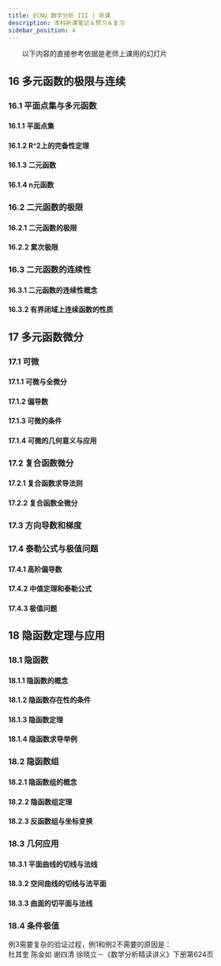 ```yaml
---
title: ECNU 数学分析 III | 听课
description: 本科听课笔记＆预习＆复习
sidebar_position: 4
---
```


&#8195;&#8195;以下内容的直接参考依据是老师上课用的幻灯片

## 16 多元函数的极限与连续

### 16.1 平面点集与多元函数

#### 16.1.1 平面点集

#### 16.1.2 R^2上的完备性定理

#### 16.1.3 二元函数

#### 16.1.4 n元函数

### 16.2 二元函数的极限

#### 16.2.1 二元函数的极限

#### 16.2.2 累次极限

### 16.3 二元函数的连续性

#### 16.3.1 二元函数的连续性概念

#### 16.3.2 有界闭域上连续函数的性质

## 17 多元函数微分

### 17.1 可微

#### 17.1.1 可微与全微分

#### 17.1.2 偏导数

#### 17.1.3 可微的条件

#### 17.1.4 可微的几何意义与应用

### 17.2 复合函数微分

#### 17.2.1 复合函数求导法则

#### 17.2.2 复合函数全微分

### 17.3 方向导数和梯度

### 17.4 泰勒公式与极值问题

#### 17.4.1 高阶偏导数

#### 17.4.2 中值定理和泰勒公式

#### 17.4.3 极值问题

## 18 隐函数定理与应用

### 18.1 隐函数

#### 18.1.1 隐函数的概念

#### 18.1.2 隐函数存在性的条件

#### 18.1.3 隐函数定理

#### 18.1.4 隐函数求导举例

### 18.2 隐函数组

#### 18.2.1 隐函数组的概念

#### 18.2.2 隐函数组定理

#### 18.2.3 反函数组与坐标变换

### 18.3 几何应用

#### 18.3.1 平面曲线的切线与法线

#### 18.3.2 空间曲线的切线与法平面

#### 18.3.3 曲面的切平面与法线

### 18.4 条件极值

例3需要复杂的验证过程，例1和例2不需要的原因是：  
杜其奎 陈金如 谢四清 徐晓立－《数学分析精读讲义》下册第624页

